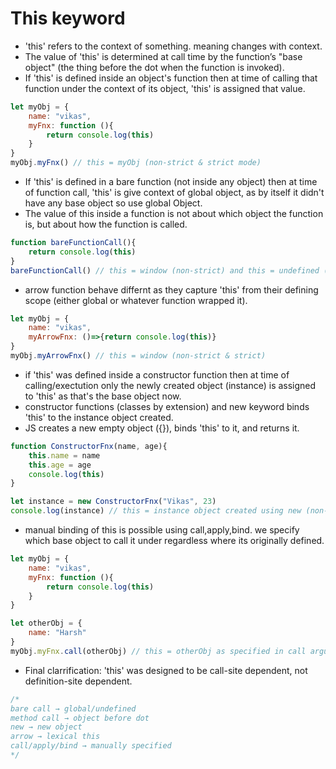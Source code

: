 # This keyword
- 'this' refers to the context of something. meaning changes with context.
- The value of 'this' is determined at call time by the function’s "base object" (the thing before the dot when the function is invoked).
- If 'this' is defined inside an object's function then at time of calling that function under the context of its object, 'this' is assigned that value.
```js
let myObj = {
    name: "vikas",
    myFnx: function (){
        return console.log(this)
    }
}
myObj.myFnx() // this = myObj (non-strict & strict mode)
```
- If 'this' is defined in a bare function (not inside any object) then at time of function call, 'this' is give context of global object, as by itself it didn't have any base object so use global Object.
- The value of this inside a function is not about which object the function is, but about how the function is called.
```js
function bareFunctionCall(){
    return console.log(this)
}
bareFunctionCall() // this = window (non-strict) and this = undefined (strict)
```
- arrow function behave differnt as they capture 'this' from their defining scope (either global or whatever function wrapped it).
```js
let myObj = {
    name: "vikas",
    myArrowFnx: ()=>{return console.log(this)}
}
myObj.myArrowFnx() // this = window (non-strict & strict)
```
- if 'this' was defined inside a constructor function then at time of calling/exectution only the newly created object (instance) is assigned to 'this' as that's the base object now.
- constructor functions (classes by extension) and new keyword binds 'this' to the instance object created. 
- JS creates a new empty object ({}), binds 'this' to it, and returns it.
```js
function ConstructorFnx(name, age){
    this.name = name
    this.age = age
    console.log(this)
}

let instance = new ConstructorFnx("Vikas", 23)
console.log(instance) // this = instance object created using new (non-strict & strict)
```
- manual binding of this is possible using call,apply,bind. we specify which base object to call it under regardless where its originally defined.
```js
let myObj = {
    name: "vikas",
    myFnx: function (){
        return console.log(this)
    }
}

let otherObj = {
    name: "Harsh"
}
myObj.myFnx.call(otherObj) // this = otherObj as specified in call argument (non-strict & strict)
```
- Final clarrification: 'this' was designed to be call-site dependent, not definition-site dependent.
```js
/*
bare call → global/undefined
method call → object before dot
new → new object
arrow → lexical this
call/apply/bind → manually specified
*/
```